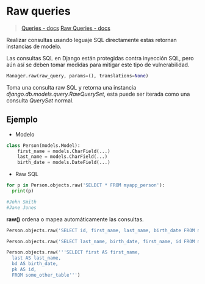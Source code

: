 # Raw queries

> [Queries - docs](https://docs.djangoproject.com/en/4.0/ref/models/querysets/#django.db.models.query.QuerySet.raw)
> [Raw Queries - docs](https://docs.djangoproject.com/en/4.0/topics/db/sql/)

Realizar consultas usando leguaje SQL directamente estas retornan instancias de modelo.

Las consultas SQL en Django están protegidas contra inyección SQL, pero aún así se deben tomar medidas para mitigar este tipo de vulnerabilidad.

```python
Manager.raw(raw_query, params=(), translations=None)
```

Toma una consulta raw SQL y retorna una instancia *django.db.models.query.RawQuerySet*, esta puede ser iterada como una consulta *QuerySet* normal.

## Ejemplo

* Modelo

```python
class Person(models.Model):
    first_name = models.CharField(...)
    last_name = models.CharField(...)
    birth_date = models.DateField(...)
```

* Raw SQL

```python
for p in Person.objects.raw('SELECT * FROM myapp_person'):
  print(p)

#John Smith
#Jane Jones
```

**raw()** ordena o mapea automáticamente las consultas.

```python
Person.objects.raw('SELECT id, first_name, last_name, birth_date FROM myapp_person')

Person.objects.raw('SELECT last_name, birth_date, first_name, id FROM myapp_person')

Person.objects.raw('''SELECT first AS first_name,
  last AS last_name,
  bd AS birth_date,
  pk AS id,
  FROM some_other_table''')
```

